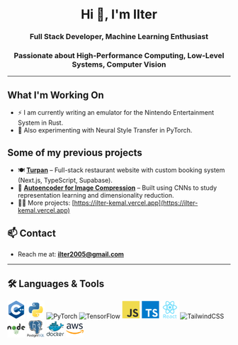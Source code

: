 <h1 align="center">Hi 👋, I'm Ilter</h1>
<h3 align="center">Full Stack Developer, Machine Learning Enthusiast</h3>
<h3 align="center">Passionate about High-Performance Computing, Low-Level Systems, Computer Vision</h3>

---

## What I'm Working On
- ⚡ I am currently writing an emulator for the Nintendo Entertainment System in Rust.  
- 🎨 Also experimenting with Neural Style Transfer in PyTorch.

## Some of my previous projects
- 🍽️ **[Turpan](https://www.turpanuyghur.com)** – Full-stack restaurant website with custom booking system (Next.js, TypeScript, Supabase).  
- 🧩 **[Autoencoder for Image Compression](https://github.com/ikemal12/autoencoder)** – Built using CNNs to study representation learning and dimensionality reduction.  
- 👨‍💻 More projects: [https://ilter-kemal.vercel.app](https://ilter-kemal.vercel.app)  

## 📫 Contact
- Reach me at: **ilter2005@gmail.com**  

---

## 🛠 Languages & Tools
<p align="left">
  <img src="https://raw.githubusercontent.com/devicons/devicon/master/icons/cplusplus/cplusplus-original.svg" alt="C++" width="40" height="40"/>
  <img src="https://raw.githubusercontent.com/devicons/devicon/master/icons/python/python-original.svg" alt="Python" width="40" height="40"/>
  <img src="https://www.vectorlogo.zone/logos/pytorch/pytorch-icon.svg" alt="PyTorch" width="40" height="40"/>
  <img src="https://www.vectorlogo.zone/logos/tensorflow/tensorflow-icon.svg" alt="TensorFlow" width="40" height="40"/>
  <img src="https://raw.githubusercontent.com/devicons/devicon/master/icons/javascript/javascript-original.svg" alt="JavaScript" width="40" height="40"/>
  <img src="https://raw.githubusercontent.com/devicons/devicon/master/icons/typescript/typescript-original.svg" alt="TypeScript" width="40" height="40"/>
  <img src="https://raw.githubusercontent.com/devicons/devicon/master/icons/react/react-original-wordmark.svg" alt="React" width="40" height="40"/>
  <img src="https://www.vectorlogo.zone/logos/tailwindcss/tailwindcss-icon.svg" alt="TailwindCSS" width="40" height="40"/>
  <img src="https://raw.githubusercontent.com/devicons/devicon/master/icons/nodejs/nodejs-original-wordmark.svg" alt="Node.js" width="40" height="40"/>
  <img src="https://raw.githubusercontent.com/devicons/devicon/master/icons/postgresql/postgresql-original-wordmark.svg" alt="PostgreSQL" width="40" height="40"/>
  <img src="https://raw.githubusercontent.com/devicons/devicon/master/icons/docker/docker-original-wordmark.svg" alt="Docker" width="40" height="40"/>
  <img src="https://raw.githubusercontent.com/devicons/devicon/master/icons/amazonwebservices/amazonwebservices-original-wordmark.svg" alt="AWS" width="40" height="40"/>
</p>
